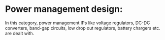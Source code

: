 # Power management design: 
In this category, power management IPs like voltage regulators, DC-DC converters, band-gap circuits, low drop out regulators, battery chargers etc. are dealt with.
